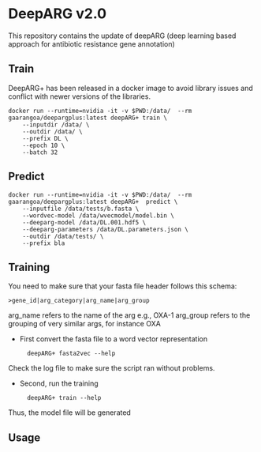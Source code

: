 # DeepARG v2.0
This repository contains the update of deepARG (deep learning based approach for antibiotic resistance gene annotation)

## Train

DeepARG+ has been released in a docker image to avoid library issues and conflict with newer versions of the libraries.


    docker run --runtime=nvidia -it -v $PWD:/data/  --rm gaarangoa/deepargplus:latest deepARG+ train \
        --inputdir /data/ \
        --outdir /data/ \
        --prefix DL \
        --epoch 10 \
        --batch 32

## Predict

    docker run --runtime=nvidia -it -v $PWD:/data/  --rm gaarangoa/deepargplus:latest deepARG+  predict \
        --inputfile /data/tests/b.fasta \
        --wordvec-model /data/wvecmodel/model.bin \
        --deeparg-model /data/DL.001.hdf5 \
        --deeparg-parameters /data/DL.parameters.json \
        --outdir /data/tests/ \
        --prefix bla

## Training

You need to make sure that your fasta file header follows this schema:

    >gene_id|arg_category|arg_name|arg_group

arg_name refers to the name of the arg e.g., OXA-1
arg_group refers to the grouping of very similar args, for instance OXA


* First convert the fasta file to a word vector representation

        deepARG+ fasta2vec --help

Check the log file to make sure the script ran without problems.

* Second, run the training

        deepARG+ train --help

Thus, the model file will be generated


## Usage

